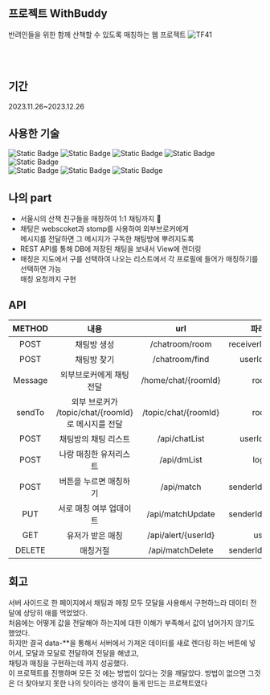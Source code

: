 ## 프로젝트 WithBuddy 
 반려인들을 위한 함께 산책할 수 있도록 매칭하는 웹 프로젝트 
![TF41](https://github.com/devchyun96/Withbuddy_project/assets/74132326/731b9b50-9a7d-40c8-b012-a7cc9998b626)

<br/>
<br/>

## 기간
 2023.11.26~2023.12.26
<br/>

## 사용한 기술
  <img alt="Static Badge" src="https://img.shields.io/badge/Java-0769AD?logoColor=white">
<img alt="Static Badge" src="https://img.shields.io/badge/Spring%20boot-6DB33F?logo=springboot&logoColor=white">
<img alt="Static Badge" src="https://img.shields.io/badge/Thymeleaf-005F0F?logo=thymeleaf&logoColor=white">
  <img alt="Static Badge" src="https://img.shields.io/badge/Javascript-F7DF1E?logo=javascript&logoColor=white">
    <img alt="Static Badge" src="https://img.shields.io/badge/jquery-0769AD?logo=jquery&logoColor=white"><br/>
  <img alt="Static Badge" src="https://img.shields.io/badge/HTML5-E34F26?logo=html5&logoColor=white">
  <img alt="Static Badge" src="https://img.shields.io/badge/CSS3-1572B6?logo=css3&logoColor=white">
  <img alt="Static Badge" src="https://img.shields.io/badge/MySQL-4479A1?logo=mysql&logoColor=white">
  <br/>
  
## 나의 part
  + 서울시의 산책 친구들을 매칭하여 1:1 채팅까지 🐶 <br/>
  + 채팅은 webscoket과 stomp를 사용하여 외부브로커에게 <br/>메시지를 전달하면 그 메시지가 구독한 채팅방에 뿌려지도록 <br/>
  + REST API를 통해 DB에 저장된 채팅을 보내서 View에 렌더링 
  + 매칭은 지도에서 구를 선택하여 나오는 리스트에서 각 프로필에 들어가 매칭하기를 선택하면 가능 <br/> 매칭 요청까지 구현 <br/>
 

## API

|METHOD|내용|url|파라미터|
|:---:|:---:|:---:|:---:|
|POST|채팅방 생성|/chatroom/room|receiverId,senderId|
|POST|채팅방 찾기|/chatroom/find|userId,loginId|
|Message|외부브로커에게 채팅 전달|/home/chat/{roomId}|roomId|
|sendTo|외부 브로커가 /topic/chat/{roomId} 로 메시지를 전달|/topic/chat/{roomId}|roomId|
|POST|채팅방의 채팅 리스트|/api/chatList|userId,loginId|
|POST|나랑 매칭한 유저리스트|/api/dmList|loginId|
|POST|버튼을 누르면 매칭하기|/api/match|senderId,receiverId|
|PUT|서로 매칭 여부 업데이트|/api/matchUpdate|senderId,receiverId|
|GET|유저가 받은 매칭|/api/alert/{userId}|userId|
|DELETE|매칭거절|/api/matchDelete|senderId,receiverId|


## 회고

 서버 사이드로 한 페이지에서 채팅과 매칭 모두 모달을 사용해서 구현하느라 데이터 전달에 상당히 애를 먹었었다. <br/>
처음에는 어떻게 값을 전달해야 하는지에 대한 이해가 부족해서 값이 넘어가지 않기도 했었다. <br/>
하지만 결국 data-**을 통해서 서버에서 가져온 데이터를 새로 렌더링 하는 버튼에 넣어서, 모달과 모달로 전달하여 전달을 해냈고,<br/>
채팅과 매칭을 구현하는데 까지 성공했다.<br/>
 이 프로젝트를 진행하며 모든 것 에는 방법이 있다는 것을 깨달았다. 방법이 없으면 그것은 더 찾아보지 못한 나의 탓이라는 생각이 들게 만드는 프로젝트였다 <br/>
